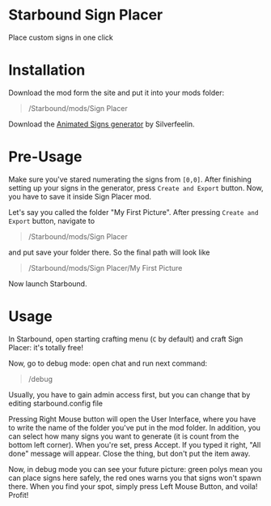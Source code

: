 
# Starbound Sign Placer
Place custom signs in one click

# Installation

Download the mod form the site and put it into your mods folder:
> /Starbound/mods/Sign Placer

Download the [Animated Signs generator](https://github.com/Silverfeelin/Starbound-AnimatedSigns) by Silverfeelin.

# Pre-Usage

Make sure you've stared numerating the signs from `[0,0]`.
After finishing setting up your signs in the generator, press `Create and Export` button. Now, you have to save it inside Sign Placer mod.

Let's say you called the folder "My First Picture". After pressing `Create and Export` button, navigate to
> /Starbound/mods/Sign Placer

and put save your folder there. So the final path will look like
> /Starbound/mods/Sign Placer/My First Picture

Now launch Starbound.

# Usage

In Starbound, open starting crafting menu (`C` by default) and craft Sign Placer: it's totally free!

Now, go to debug mode: open chat and run next command:

> /debug

Usually, you have to gain admin access first, but you can change that by editing starbound.config file

Pressing Right Mouse button will open the User Interface, where you have to write the name of the folder you've put in the mod folder. In addition, you can select how many signs you want to generate (it is count from the bottom left corner).
When you're set, press Accept. If you typed it right, "All done" message will appear. Close the thing, but don't put the item away.

Now, in debug mode you can see your future picture: green polys mean you can place signs here safely, the red ones warns you that signs won't spawn there. When you find your spot, simply press Left Mouse Button, and voila! Profit!
